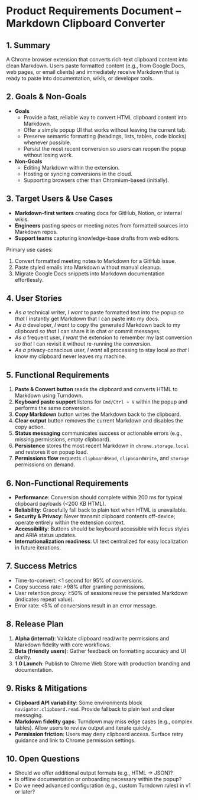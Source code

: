 # Product Requirements Document – Markdown Clipboard Converter

## 1. Summary
A Chrome browser extension that converts rich-text clipboard content into clean Markdown. Users paste formatted content (e.g., from Google Docs, web pages, or email clients) and immediately receive Markdown that is ready to paste into documentation, wikis, or developer tools.

## 2. Goals & Non-Goals
- **Goals**
  - Provide a fast, reliable way to convert HTML clipboard content into Markdown.
  - Offer a simple popup UI that works without leaving the current tab.
  - Preserve semantic formatting (headings, lists, tables, code blocks) whenever possible.
  - Persist the most recent conversion so users can reopen the popup without losing work.
- **Non-Goals**
  - Editing Markdown within the extension.
  - Hosting or syncing conversions in the cloud.
  - Supporting browsers other than Chromium-based (initially).

## 3. Target Users & Use Cases
- **Markdown-first writers** creating docs for GitHub, Notion, or internal wikis.
- **Engineers** pasting specs or meeting notes from formatted sources into Markdown repos.
- **Support teams** capturing knowledge-base drafts from web editors.

Primary use cases:
1. Convert formatted meeting notes to Markdown for a GitHub issue.
2. Paste styled emails into Markdown without manual cleanup.
3. Migrate Google Docs snippets into Markdown documentation effortlessly.

## 4. User Stories
- _As a_ technical writer, _I want_ to paste formatted text into the popup _so that_ I instantly get Markdown that I can paste into my docs.
- _As a_ developer, _I want_ to copy the generated Markdown back to my clipboard _so that_ I can share it in chat or commit messages.
- _As a_ frequent user, _I want_ the extension to remember my last conversion _so that_ I can revisit it without re-running the conversion.
- _As a_ privacy-conscious user, _I want_ all processing to stay local _so that_ I know my clipboard never leaves my machine.

## 5. Functional Requirements
1. **Paste & Convert button** reads the clipboard and converts HTML to Markdown using Turndown.
2. **Keyboard paste support** listens for `Cmd/Ctrl + V` within the popup and performs the same conversion.
3. **Copy Markdown** button writes the Markdown back to the clipboard.
4. **Clear output** button removes the current Markdown and disables the copy action.
5. **Status messaging** communicates success or actionable errors (e.g., missing permissions, empty clipboard).
6. **Persistence** stores the most recent Markdown in `chrome.storage.local` and restores it on popup load.
7. **Permissions flow** requests `clipboardRead`, `clipboardWrite`, and `storage` permissions on demand.

## 6. Non-Functional Requirements
- **Performance**: Conversion should complete within 200 ms for typical clipboard payloads (<200 KB HTML).
- **Reliability**: Gracefully fall back to plain text when HTML is unavailable.
- **Security & Privacy**: Never transmit clipboard contents off-device; operate entirely within the extension context.
- **Accessibility**: Buttons should be keyboard accessible with focus styles and ARIA status updates.
- **Internationalization readiness**: UI text centralized for easy localization in future iterations.

## 7. Success Metrics
- Time-to-convert: <1 second for 95% of conversions.
- Copy success rate: >98% after granting permissions.
- User retention proxy: ≥50% of sessions reuse the persisted Markdown (indicates repeat value).
- Error rate: <5% of conversions result in an error message.

## 8. Release Plan
1. **Alpha (internal)**: Validate clipboard read/write permissions and Markdown fidelity with core workflows.
2. **Beta (friendly users)**: Gather feedback on formatting accuracy and UI clarity.
3. **1.0 Launch**: Publish to Chrome Web Store with production branding and documentation.

## 9. Risks & Mitigations
- **Clipboard API variability**: Some environments block `navigator.clipboard.read`. Provide fallback to plain text and clear messaging.
- **Markdown fidelity gaps**: Turndown may miss edge cases (e.g., complex tables). Allow users to review output and iterate quickly.
- **Permission friction**: Users may deny clipboard access. Surface retry guidance and link to Chrome permission settings.

## 10. Open Questions
- Should we offer additional output formats (e.g., HTML → JSON)?
- Is offline documentation or onboarding necessary within the popup?
- Do we need advanced configuration (e.g., custom Turndown rules) in v1 or later?
